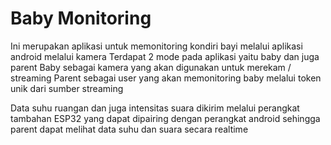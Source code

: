 # Baby Monitoring

Ini merupakan aplikasi untuk memonitoring kondiri bayi melalui aplikasi android melalui kamera
Terdapat 2 mode pada aplikasi yaitu baby dan juga parent
Baby sebagai kamera yang akan digunakan untuk merekam / streaming
Parent sebagai user yang akan memonitoring baby melalui token unik dari sumber streaming 

Data suhu ruangan dan juga intensitas suara dikirim melalui perangkat tambahan ESP32 yang dapat dipairing dengan perangkat android sehingga parent dapat melihat data suhu dan suara secara realtime

